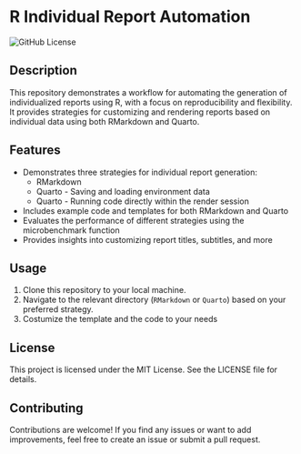 # R Individual Report Automation
![GitHub License](https://img.shields.io/badge/license-MIT-green)

## Description

This repository demonstrates a workflow for automating the generation of individualized reports using R, with a focus on reproducibility and flexibility. It provides strategies for customizing and rendering reports based on individual data using both RMarkdown and Quarto.

## Features

- Demonstrates three strategies for individual report generation:
  - RMarkdown  
  - Quarto - Saving and loading environment data
  - Quarto - Running code directly within the render session
- Includes example code and templates for both RMarkdown and Quarto
- Evaluates the performance of different strategies using the microbenchmark function
- Provides insights into customizing report titles, subtitles, and more

## Usage

1. Clone this repository to your local machine.
2. Navigate to the relevant directory (`RMarkdown` or `Quarto`) based on your preferred strategy.
3. Costumize the template and the code to your needs

## License

This project is licensed under the MIT License. See the LICENSE file for details.

## Contributing

Contributions are welcome! If you find any issues or want to add improvements, feel free to create an issue or submit a pull request.
